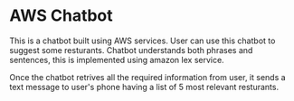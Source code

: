 # AWS Chatbot

This is a chatbot built using AWS services. User can use this chatbot to suggest some resturants.
Chatbot understands both phrases and sentences, this is implemented using amazon lex service.

Once the chatbot retrives all the required information from user, it sends a text message to user's phone having a list of 5 most relevant resturants.
